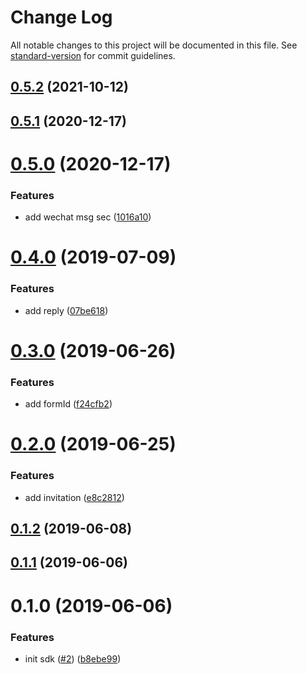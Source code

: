 # Change Log

All notable changes to this project will be documented in this file. See [standard-version](https://github.com/conventional-changelog/standard-version) for commit guidelines.

## [0.5.2](http:///@36node/dushuli-sdk/compare/v0.5.1...v0.5.2) (2021-10-12)



## [0.5.1](http:///@36node/dushuli-sdk/compare/v0.5.0...v0.5.1) (2020-12-17)



# [0.5.0](http:///@36node/dushuli-sdk/compare/v0.4.0...v0.5.0) (2020-12-17)


### Features

* add wechat msg sec ([1016a10](http:///@36node/dushuli-sdk/commits/1016a10))



# [0.4.0](http:///@36node/dushuli-sdk/compare/v0.3.0...v0.4.0) (2019-07-09)


### Features

* add reply ([07be618](http:///@36node/dushuli-sdk/commits/07be618))



# [0.3.0](http:///@36node/dushuli-sdk/compare/v0.2.0...v0.3.0) (2019-06-26)


### Features

* add formId ([f24cfb2](http:///@36node/dushuli-sdk/commits/f24cfb2))



# [0.2.0](http:///@36node/dushuli-sdk/compare/v0.1.2...v0.2.0) (2019-06-25)


### Features

* add invitation ([e8c2812](http:///@36node/dushuli-sdk/commits/e8c2812))



## [0.1.2](http:///@36node/dushuli-sdk/compare/v0.1.1...v0.1.2) (2019-06-08)



## [0.1.1](http:///@36node/dushuli-sdk/compare/v0.1.0...v0.1.1) (2019-06-06)



# 0.1.0 (2019-06-06)


### Features

* init sdk ([#2](http:///@36node/dushuli-sdk/issues/2)) ([b8ebe99](http:///@36node/dushuli-sdk/commits/b8ebe99))
